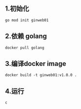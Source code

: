 ## 1.初始化
```
go mod init ginweb01
```

## 2.依赖 golang
```
docker pull golang
```

## 3.编译docker image

```
docker build -t ginweb01:v1.0.0 .
```

## 4.运行
```
c
```




